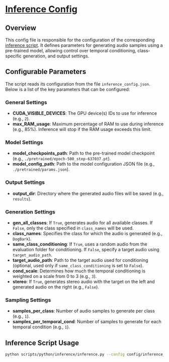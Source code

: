 # [Inference Config](../../config/inference/inference_config.json)

## Overview
This config file is responsible for the configuration of the corresponding [inference script](../../scripts/python/inference/inference.py). It defines parameters for generating audio samples using a pre-trained model, allowing control over temporal conditioning, class-specific generation, and output settings.

## Configurable Parameters
The script reads its configuration from the file `inference_config.json`. Below is a list of the key parameters that can be configured:

### General Settings
- **CUDA_VISIBLE_DEVICES**: The GPU device(s) IDs to use for inference (e.g., `2`).
- **max_RAM_usage**: Maximum percentage of RAM to use during inference (e.g., 85%). Inference will stop if the RAM usage exceeds this limit.

### Model Settings
- **model_checkpoints_path**: Path to the pre-trained model checkpoint (e.g., `./pretrained/epoch-500_step-637037.pt`).
- **model_config_path**: Path to the model configuration JSON file (e.g., `./pretrained/params.json`).

### Output Settings
- **output_dir**: Directory where the generated audio files will be saved (e.g., `results`).

### Generation Settings
- **gen_all_classes**: If `True`, generates audio for all available classes. If `False`, only the class specified in `class_names` will be used.
- **class_names**: Specifies the class for which the audio is generated (e.g., `DogBark`).
- **same_class_conditioning**: If `True`, uses a random audio from the evaluation folder for conditioning. If `False`, specify a target audio using `target_audio_path`.
- **target_audio_path**: Path to the target audio used for conditioning (optional, used only if `same_class_conditioning` is set to `False`).
- **cond_scale**: Determines how much the temporal conditioning is weighted on a scale from 0 to 3 (e.g., `3`).
- **stereo**: If `True`, generates stereo audio with the target on the left and generated audio on the right (e.g., `False`).

### Sampling Settings
- **samples_per_class**: Number of audio samples to generate per class (e.g., `1`).
- **samples_per_temporal_cond**: Number of samples to generate for each temporal condition (e.g., `1`).

## Inference Script Usage
```bash
python scripts/python/inference/inference.py --config config/inference_config.json
